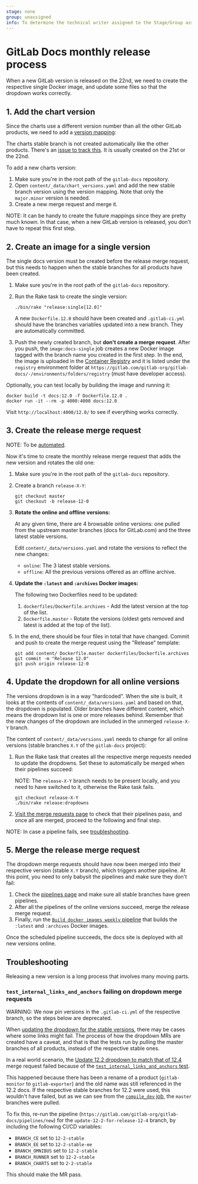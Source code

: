 ```yaml
---
stage: none
group: unassigned
info: To determine the technical writer assigned to the Stage/Group associated with this page, see https://about.gitlab.com/handbook/engineering/ux/technical-writing/#assignments
---
```


# GitLab Docs monthly release process

When a new GitLab version is released on the 22nd, we need to create the respective
single Docker image, and update some files so that the dropdown works correctly.

## 1. Add the chart version

Since the charts use a different version number than all the other GitLab
products, we need to add a
[version mapping](https://docs.gitlab.com/charts/installation/version_mappings.html):

The charts stable branch is not created automatically like the other products.
There's an [issue to track this](https://gitlab.com/gitlab-org/charts/gitlab/-/issues/1442).
It is usually created on the 21st or the 22nd.

To add a new charts version:

1. Make sure you're in the root path of the `gitlab-docs` repository.
1. Open `content/_data/chart_versions.yaml` and add the new stable branch version using the
   version mapping. Note that only the `major.minor` version is needed.
1. Create a new merge request and merge it.

NOTE:
It can be handy to create the future mappings since they are pretty much known.
In that case, when a new GitLab version is released, you don't have to repeat
this first step.

## 2. Create an image for a single version

The single docs version must be created before the release merge request, but
this needs to happen when the stable branches for all products have been created.

1. Make sure you're in the root path of the `gitlab-docs` repository.
1. Run the Rake task to create the single version:

   ```shell
   ./bin/rake "release:single[12.0]"
   ```

    A new `Dockerfile.12.0` should have been created and `.gitlab-ci.yml` should
    have the branches variables updated into a new branch. They are automatically
    committed.

1. Push the newly created branch, but **don't create a merge request**.
   After you push, the `image:docs-single` job creates a new Docker image
   tagged with the branch name you created in the first step. In the end, the
   image is uploaded in the [Container Registry](https://gitlab.com/gitlab-org/gitlab-docs/container_registry)
   and it is listed under the `registry` environment folder at
   `https://gitlab.com/gitlab-org/gitlab-docs/-/environments/folders/registry` (must
   have developer access).

Optionally, you can test locally by building the image and running it:

```shell
docker build -t docs:12.0 -f Dockerfile.12.0 .
docker run -it --rm -p 4000:4000 docs:12.0
```

Visit `http://localhost:4000/12.0/` to see if everything works correctly.

## 3. Create the release merge request

NOTE:
To be [automated](https://gitlab.com/gitlab-org/gitlab-docs/-/issues/750).

Now it's time to create the monthly release merge request that adds the new
version and rotates the old one:

1. Make sure you're in the root path of the `gitlab-docs` repository.
1. Create a branch `release-X-Y`:

   ```shell
   git checkout master
   git checkout -b release-12-0
   ```

1. **Rotate the online and offline versions:**

   At any given time, there are 4 browsable online versions: one pulled from
   the upstream master branches (docs for GitLab.com) and the three latest
   stable versions.

   Edit `content/_data/versions.yaml` and rotate the versions to reflect the
   new changes:

   - `online`: The 3 latest stable versions.
   - `offline`: All the previous versions offered as an offline archive.

1. **Update the `:latest` and `:archives` Docker images:**

   The following two Dockerfiles need to be updated:

   1. `dockerfiles/Dockerfile.archives` - Add the latest version at the top of
      the list.
   1. `Dockerfile.master` - Rotate the versions (oldest gets removed and latest
       is added at the top of the list).

1. In the end, there should be four files in total that have changed.
   Commit and push to create the merge request using the "Release" template:

   ```shell
   git add content/ Dockerfile.master dockerfiles/Dockerfile.archives
   git commit -m "Release 12.0"
   git push origin release-12-0
   ```

## 4. Update the dropdown for all online versions

The versions dropdown is in a way "hardcoded". When the site is built, it looks
at the contents of `content/_data/versions.yaml` and based on that, the dropdown
is populated. Older branches have different content, which means the
dropdown list is one or more releases behind. Remember that the new changes of
the dropdown are included in the unmerged `release-X-Y` branch.

The content of `content/_data/versions.yaml` needs to change for all online
versions (stable branches `X.Y` of the `gitlab-docs` project):

1. Run the Rake task that creates all the respective merge requests needed to
   update the dropdowns. Set these to automatically be merged when their
   pipelines succeed:

   NOTE:
   The `release-X-Y` branch needs to be present locally,
   and you need to have switched to it, otherwise the Rake task fails.

   ```shell
   git checkout release-X-Y
   ./bin/rake release:dropdowns
   ```

1. [Visit the merge requests page](https://gitlab.com/gitlab-org/gitlab-docs/-/merge_requests?label_name%5B%5D=release)
   to check that their pipelines pass, and once all are merged, proceed to the
   following and final step.

NOTE:
In case a pipeline fails, see [troubleshooting](#troubleshooting).

## 5. Merge the release merge request

The dropdown merge requests should have now been merged into their respective
version (stable `X.Y` branch), which triggers another pipeline. At this point,
you need to only babysit the pipelines and make sure they don't fail:

1. Check the [pipelines page](https://gitlab.com/gitlab-org/gitlab-docs/pipelines)
   and make sure all stable branches have green pipelines.
1. After all the pipelines of the online versions succeed, merge the release merge request.
1. Finally, run the
   [`Build docker images weekly` pipeline](https://gitlab.com/gitlab-org/gitlab-docs/pipeline_schedules)
   that builds the `:latest` and `:archives` Docker images.

Once the scheduled pipeline succeeds, the docs site is deployed with all
new versions online.

## Troubleshooting

Releasing a new version is a long process that involves many moving parts.

### `test_internal_links_and_anchors` failing on dropdown merge requests

WARNING:
We now pin versions in the `.gitlab-ci.yml` of the respective branch,
so the steps below are deprecated.

When [updating the dropdown for the stable versions](#4-update-the-dropdown-for-all-online-versions),
there may be cases where some links might fail. The process of how the
dropdown MRs are created have a caveat, and that is that the tests run by
pulling the master branches of all products, instead of the respective stable
ones.

In a real world scenario, the [Update 12.2 dropdown to match that of 12.4](https://gitlab.com/gitlab-org/gitlab-docs/-/merge_requests/604)
merge request failed because of the [`test_internal_links_and_anchors` test](https://gitlab.com/gitlab-org/gitlab-docs/-/jobs/328042431).

This happened because there has been a rename of a product (`gitlab-monitor` to `gitlab-exporter`)
and the old name was still referenced in the 12.2 docs. If the respective stable
branches for 12.2 were used, this wouldn't have failed, but as we can see from
the [`compile_dev` job](https://gitlab.com/gitlab-org/gitlab-docs/-/jobs/328042427),
the `master` branches were pulled.

To fix this, re-run the pipeline (`https://gitlab.com/gitlab-org/gitlab-docs/pipelines/new`)
for the `update-12-2-for-release-12-4` branch, by including the following CI/CD variables:

- `BRANCH_CE` set to `12-2-stable`
- `BRANCH_EE` set to `12-2-stable-ee`
- `BRANCH_OMNIBUS` set to `12-2-stable`
- `BRANCH_RUNNER` set to `12-2-stable`
- `BRANCH_CHARTS` set to `2-2-stable`

This should make the MR pass.

